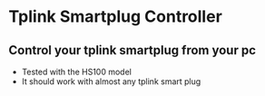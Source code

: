 # Tplink Smartplug Controller
## Control your tplink smartplug from your pc
- Tested with the HS100 model
- It should work with almost any tplink smart plug
